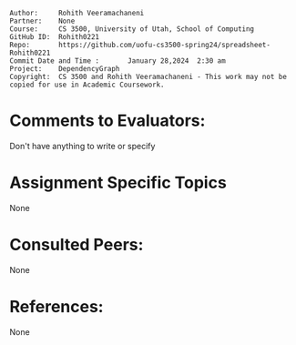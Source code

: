 ﻿```
Author:     Rohith Veeramachaneni
Partner:    None
Course:     CS 3500, University of Utah, School of Computing
GitHub ID:  Rohith0221
Repo:       https://github.com/uofu-cs3500-spring24/spreadsheet-Rohith0221
Commit Date and Time :       January 28,2024  2:30 am
Project:    DependencyGraph
Copyright:  CS 3500 and Rohith Veeramachaneni - This work may not be copied for use in Academic Coursework.
```

# Comments to Evaluators:

Don't have anything to write or specify


# Assignment Specific Topics
None

# Consulted Peers:
None


# References:

None


